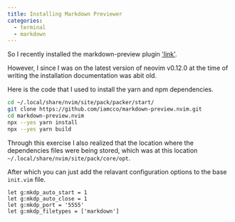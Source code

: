 ```yaml
---
title: Installing Markdown Previewer 
categories: 
  - terminal
  - markdown
---
```


So I recently installed the markdown-preview plugin ['link']('https://github.com/iamcco/markdown-preview.nvim'). 

However, I since I was on the latest version of neovim v0.12.0 at the time of writing the installation documentation was abit old.

Here is the code that I used to install the yarn and npm dependencies. 

```bash
cd ~/.local/share/nvim/site/pack/packer/start/
git clone https://github.com/iamcco/markdown-preview.nvim.git
cd markdown-preview.nvim
npx --yes yarn install
npx --yes yarn build
```

Through this exercise I also realized that the location where the dependencies files were being stored, which was at this location `~/.local/share/nvim/site/pack/core/opt`.

After which you can just add the relavant configuration options to the base `init.vim` file.

```vim
let g:mkdp_auto_start = 1
let g:mkdp_auto_close = 1
let g:mkdp_port = '5555'
let g:mkdp_filetypes = ['markdown']
```
